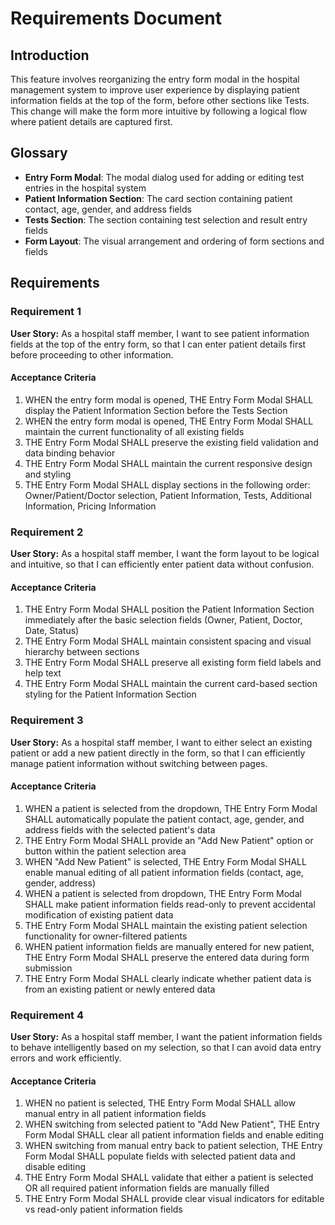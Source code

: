 # Requirements Document

## Introduction

This feature involves reorganizing the entry form modal in the hospital management system to improve user experience by displaying patient information fields at the top of the form, before other sections like Tests. This change will make the form more intuitive by following a logical flow where patient details are captured first.

## Glossary

- **Entry Form Modal**: The modal dialog used for adding or editing test entries in the hospital system
- **Patient Information Section**: The card section containing patient contact, age, gender, and address fields
- **Tests Section**: The section containing test selection and result entry fields
- **Form Layout**: The visual arrangement and ordering of form sections and fields

## Requirements

### Requirement 1

**User Story:** As a hospital staff member, I want to see patient information fields at the top of the entry form, so that I can enter patient details first before proceeding to other information.

#### Acceptance Criteria

1. WHEN the entry form modal is opened, THE Entry Form Modal SHALL display the Patient Information Section before the Tests Section
2. WHEN the entry form modal is opened, THE Entry Form Modal SHALL maintain the current functionality of all existing fields
3. THE Entry Form Modal SHALL preserve the existing field validation and data binding behavior
4. THE Entry Form Modal SHALL maintain the current responsive design and styling
5. THE Entry Form Modal SHALL display sections in the following order: Owner/Patient/Doctor selection, Patient Information, Tests, Additional Information, Pricing Information

### Requirement 2

**User Story:** As a hospital staff member, I want the form layout to be logical and intuitive, so that I can efficiently enter patient data without confusion.

#### Acceptance Criteria

1. THE Entry Form Modal SHALL position the Patient Information Section immediately after the basic selection fields (Owner, Patient, Doctor, Date, Status)
2. THE Entry Form Modal SHALL maintain consistent spacing and visual hierarchy between sections
3. THE Entry Form Modal SHALL preserve all existing form field labels and help text
4. THE Entry Form Modal SHALL maintain the current card-based section styling for the Patient Information Section

### Requirement 3

**User Story:** As a hospital staff member, I want to either select an existing patient or add a new patient directly in the form, so that I can efficiently manage patient information without switching between pages.

#### Acceptance Criteria

1. WHEN a patient is selected from the dropdown, THE Entry Form Modal SHALL automatically populate the patient contact, age, gender, and address fields with the selected patient's data
2. THE Entry Form Modal SHALL provide an "Add New Patient" option or button within the patient selection area
3. WHEN "Add New Patient" is selected, THE Entry Form Modal SHALL enable manual editing of all patient information fields (contact, age, gender, address)
4. WHEN a patient is selected from dropdown, THE Entry Form Modal SHALL make patient information fields read-only to prevent accidental modification of existing patient data
5. THE Entry Form Modal SHALL maintain the existing patient selection functionality for owner-filtered patients
6. WHEN patient information fields are manually entered for new patient, THE Entry Form Modal SHALL preserve the entered data during form submission
7. THE Entry Form Modal SHALL clearly indicate whether patient data is from an existing patient or newly entered data

### Requirement 4

**User Story:** As a hospital staff member, I want the patient information fields to behave intelligently based on my selection, so that I can avoid data entry errors and work efficiently.

#### Acceptance Criteria

1. WHEN no patient is selected, THE Entry Form Modal SHALL allow manual entry in all patient information fields
2. WHEN switching from selected patient to "Add New Patient", THE Entry Form Modal SHALL clear all patient information fields and enable editing
3. WHEN switching from manual entry back to patient selection, THE Entry Form Modal SHALL populate fields with selected patient data and disable editing
4. THE Entry Form Modal SHALL validate that either a patient is selected OR all required patient information fields are manually filled
5. THE Entry Form Modal SHALL provide clear visual indicators for editable vs read-only patient information fields
